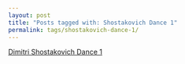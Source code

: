 ```yaml
---
layout: post
title: "Posts tagged with: Shostakovich Dance 1"
permalink: tags/shostakovich-dance-1/
---
```

[Dimitri Shostakovich Dance 1](/2012/01/dimitri-shostakovich-dance-1)
